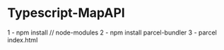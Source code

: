 # Typescript-MapAPI
1 - npm install // node-modules
2 - npm install parcel-bundler
3 - parcel index.html

